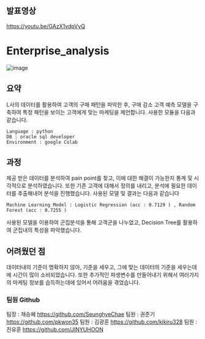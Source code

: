 ## 발표영상
https://youtu.be/GAzX1vdpVyQ

# Enterprise_analysis
![image](https://user-images.githubusercontent.com/60537388/143975906-d065dc4a-770c-44e8-b162-af7f12b35526.png)

## 요약
 L사의 데이터를 활용하여 고객의 구매 패턴을 파악한 후, 구매 감소 고객 예측 모델을 구축하여 특정 패턴을 보이는 고객에게 맞는 마케팅을 제언합니다.
 사용한 모듈을 다음과 같습니다.
 
	Language : python
	DB : oracle sql developer
	Environment : google Colab
	
## 과정
 제공 받은 데이터를 분석하여 pain point를 찾고, 이에 대한 해결이 가능한지 통계 및 시각적으로 분석하였습니다.
 또한 기존 고객에 대해서 정의를 내리고, 분석에 필요한 데이터를 추출해내어 분석을 진행했습니다.
 사용된 모델 및 결과는 다음과 같습니다
 
	Machine Learning Model : Logistic Regression (acc : 0.7129 ) , Random Forest (acc : 0.7255 )	
 
 사용된 모델을 이용하여 군집분석을 통해 고객군을 나누었고, Decision Tree를 활용하여 군집내의 특성을 파악했습니다.
	
## 어려웠던 점
 데이터내의 기준이 명확하지 않아, 기준을 세우고, 그에 맞는 데이터의 기준을 세우는데에 시간이 많이 소비되었습니다.
 또한 추가적인 파생변수를 만들어내기 위해서 여러가지의 마케팅 정보를 습득하는데에 있어서 어려움을 겪었습니다.
 
### 팀원 Github
 팀장 : 채승혜 https://github.com/SeunghyeChae
 팀원 : 권준기 https://github.com/pkwon35
 팀원 : 김광훈 https://github.com/kikiru328
 팀원 : 진유훈 https://github.com/JINYUHOON
